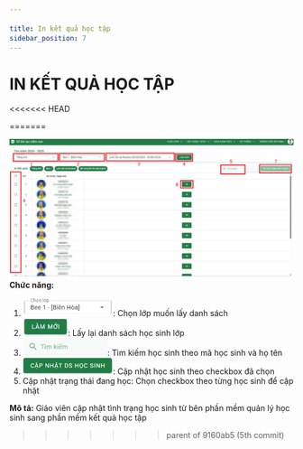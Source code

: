 ```yaml
---

title: In kết quả học tập
sidebar_position: 7
---
```


# IN KẾT QUẢ HỌC TẬP
<<<<<<< HEAD


=======

 
 
![alt text](/img/giao-vien/in-KQHT/in-ket-qua-hoc-tap.png)
__Chức năng:__  
1. <img src="/img/chung/chon-lop.png" alt="Chọn lớp" width="160" />: Chọn lớp muốn lấy danh sách
2. <img src="/img/chung/lam-moi.png" alt="Làm mới" width="80" />: Lấy lại danh sách học sinh lớp 
3. <img src="/img/chung/tim-kiem.png" alt="Tìm kiếm" width="150" />: Tìm kiếm học sinh theo mã học sinh và họ tên 
4. <img src="/img/giao-vien/DS-HS-Lop/cap-nhat-DS.png" alt="Cập nhật DS" width="160" />: Cập nhật học sinh theo checkbox đã chọn
5. Cập nhật trạng thái đang học: Chọn checkbox theo từng học sinh để cập nhật 

__Mô tả:__ Giáo viên cập nhật tình trạng học sinh từ bên phần mềm quản lý học sinh sang 
phần mềm kết quả học tập
>>>>>>> parent of 9160ab5 (5th commit)
